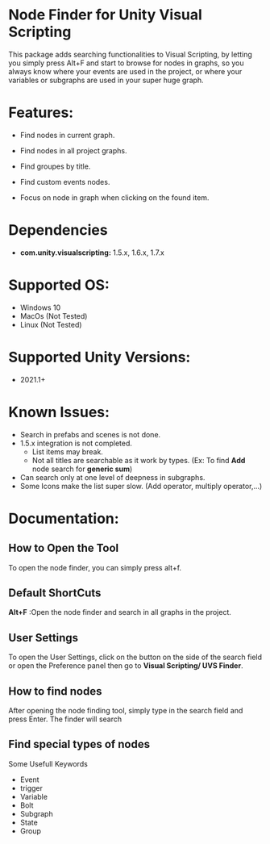 # Node Finder for Unity Visual Scripting

This package adds searching functionalities to Visual Scripting, by letting you simply press Alt+F and start to browse for nodes in graphs, so you always know where your events are used in the project, or where your variables or subgraphs are used in your super huge graph.

# **Features:**

- Find nodes in current graph.

- Find nodes in all project graphs.

- Find groupes by title.

- Find custom events nodes.

- Focus on node in graph when clicking on the found item.

  

# **Dependencies**

- **com.unity.visualscripting:** 1.5.x, 1.6.x, 1.7.x


# **Supported OS:**

- Windows 10
- MacOs (Not Tested)
- Linux (Not Tested)



# Supported Unity Versions:

- 2021.1+

# **Known Issues:**

- Search in prefabs and scenes is not done.
- 1.5.x integration is not completed.
  - List items may break.
  - Not all titles are searchable as it work by types. (Ex: To find **Add** node search for **generic sum**)
- Can search only at one level of deepness in subgraphs.
- Some Icons make the list super slow. (Add operator, multiply operator,...)



# **Documentation:**



## How to Open the Tool

To open the node finder, you can simply press alt+f.



## Default ShortCuts

**Alt+F** :Open the node finder and search in all graphs in the project.



## User Settings

To open the User Settings, click on the button on the side of the search field or open the Preference panel then go to **Visual Scripting/ UVS Finder**.



## How to find nodes

After opening the node finding tool, simply type in the search field and press Enter. The finder will search



## Find special types of nodes

Some Usefull Keywords

- Event
- trigger
- Variable
- Bolt
- Subgraph
- State
- Group